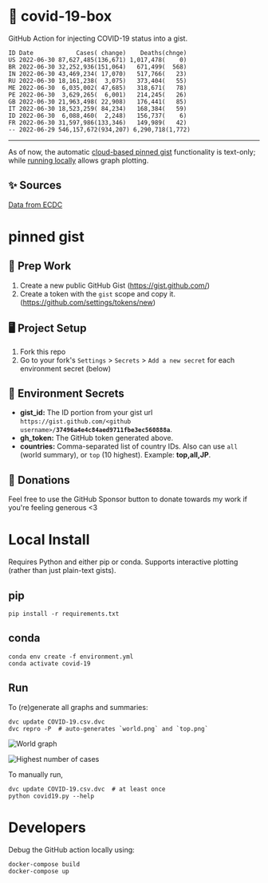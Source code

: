 # 🏥 covid-19-box

GitHub Action for injecting COVID-19 status into a gist.

```
ID Date            Cases( change)    Deaths(chnge)
US 2022-06-30 87,627,485(136,671) 1,017,478(    0)
BR 2022-06-30 32,252,936(151,064)   671,499(  568)
IN 2022-06-30 43,469,234( 17,070)   517,766(   23)
RU 2022-06-30 18,161,238(  3,075)   373,404(   55)
ME 2022-06-30  6,035,002( 47,685)   318,671(   78)
PE 2022-06-30  3,629,265(  6,001)   214,245(   26)
GB 2022-06-30 21,963,498( 22,908)   176,441(   85)
IT 2022-06-30 18,523,259( 84,234)   168,384(   59)
ID 2022-06-30  6,088,460(  2,248)   156,737(    6)
FR 2022-06-30 31,597,986(133,346)   149,989(   42)
-- 2022-06-29 546,157,672(934,207) 6,290,718(1,772)
```

---

As of now, the automatic [cloud-based pinned gist](#pinned-gist) functionality is text-only;
while [running locally](#local-install) allows graph plotting.

## ✨ Sources

[Data from ECDC](https://www.ecdc.europa.eu/en/publications-data/download-todays-data-geographic-distribution-covid-19-cases-worldwide)

# pinned gist

## 🎒 Prep Work
1. Create a new public GitHub Gist (https://gist.github.com/)
1. Create a token with the `gist` scope and copy it. (https://github.com/settings/tokens/new)

## 🖥 Project Setup
1. Fork this repo
1. Go to your fork's `Settings` > `Secrets` > `Add a new secret` for each environment secret (below)

## 🤫 Environment Secrets
- **gist_id:** The ID portion from your gist url `https://gist.github.com/<github username>/`**`37496a4e4c84aed9711fbe3ec560888a`**.
- **gh_token:** The GitHub token generated above.
- **countries:** Comma-separated list of country IDs. Also can use `all` (world summary), or `top` (10 highest). Example: **top,all,JP**.

## 💸 Donations

Feel free to use the GitHub Sponsor button to donate towards my work if you're feeling generous <3

# Local Install

Requires Python and either pip or conda. Supports interactive plotting (rather than just plain-text gists).

## pip

```
pip install -r requirements.txt
```

## conda

```
conda env create -f environment.yml
conda activate covid-19
```

## Run

To (re)generate all graphs and summaries:

```
dvc update COVID-19.csv.dvc
dvc repro -P  # auto-generates `world.png` and `top.png`
```

![World graph](world.png)

![Highest number of cases](top.png)

To manually run,

```
dvc update COVID-19.csv.dvc  # at least once
python covid19.py --help
```

# Developers

Debug the GitHub action locally using:

```
docker-compose build
docker-compose up
```
